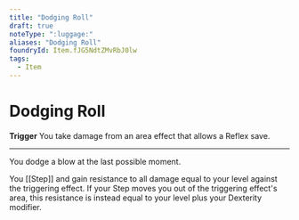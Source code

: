 ```yaml
---
title: "Dodging Roll"
draft: true
noteType: ":luggage:"
aliases: "Dodging Roll"
foundryId: Item.fJG5NdtZMvRbJ0lw
tags:
  - Item
---
```


# Dodging Roll

**Trigger** You take damage from an area effect that allows a Reflex save.

* * *

You dodge a blow at the last possible moment.

You [[Step]] and gain resistance to all damage equal to your level against the triggering effect. If your Step moves you out of the triggering effect's area, this resistance is instead equal to your level plus your Dexterity modifier.
